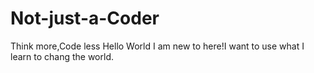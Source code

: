# Not-just-a-Coder
Think more,Code less
Hello World
I am new to here!I want to use what I learn to chang the world.
